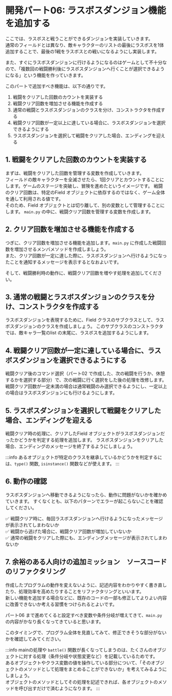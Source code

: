 # 開発パート06: ラスボスダンジョン機能を追加する

ここでは、ラスボスと戦うことができるダンジョンを実装していきます。  
通常のフィールドとは異なり、敵キャラクターのリストの最後にラスボスを1体追加することで、最後の1戦をラスボスとの戦いになるようにし実装します。  

また、すぐにラスボスダンジョンに行けるようになるのはゲームとして不十分なので、「複数回の戦闘勝利後にラスボスダンジョンへ行くことが選択できるようになる」という機能を作っていきます。

このパートで追加すべき機能は、以下の通りです。

1. 戦闘をクリアした回数のカウントを実装する
2. 戦闘クリア回数を増加させる機能を作成する
3. 通常の戦闘とラスボスダンジョンのクラスを分け、コンストラクタを作成する
4. 戦闘クリア回数が一定以上に達している場合に、ラスボスダンジョンを選択できるようにする
5. ラスボスダンジョンを選択して戦闘をクリアした場合、エンディングを迎える

## 1. 戦闘をクリアした回数のカウントを実装する

まずは、戦闘をクリアした回数を管理する変数を作成していきます。  
フィールドの敵キャラクターを全滅させたら、1回クリアとカウントすることにします。ゲームのステージを突破し、冒険を進めたというイメージです。
戦闘のクリア回数は、特定のField オブジェクトに依存するのではなく、ゲーム全体を通して利用される値です。  
そのため、Field オブジェクトとは切り離して、別の変数として管理することにします。
`main.py` の中に、戦闘クリア回数を管理する変数を作成します。

## 2. クリア回数を増加させる機能を作成する

つぎに、クリア回数を増加させる機能を追加します。`main.py` に作成した戦闘回数を増加させるメンバメソッドを作成しましょう。  
また、クリア回数が一定に達した際に、ラスボスダンジョンへ行けるようになったことを通知するメッセージを表示するとなおよいです。  

そして、戦闘勝利時の動作に、戦闘クリア回数を増やす処理を追加してください。  

## 3. 通常の戦闘とラスボスダンジョンのクラスを分け、コンストラクタを作成する

ラスボスダンジョンを表現するために、Field クラスのサブクラスとして、ラスボスダンジョンのクラスを作成しましょう。
このサブクラスのコンストラクタでは、敵キャラ一覧のlist の末尾に、ラスボスを追加するようにします。

## 4. 戦闘クリア回数が一定に達している場合に、ラスボスダンジョンを選択できるようにする

戦闘クリア後のコマンド選択（パート02 で作成した、次の戦闘を行うか、休憩するかを選択する部分）で、次の戦闘に行く選択をした後の処理を改修します。  
戦闘クリア回数が一定未満の場合は通常戦闘のみ選択できるようにし、一定以上の場合はラスボスダンジョンにも行けるようにします。  

## 5. ラスボスダンジョンを選択して戦闘をクリアした場合、エンディングを迎える

戦闘クリア時の処理に、クリアしたField オブジェクトがラスボスダンジョンだったかどうかを判定する処理を追加します。
ラスボスダンジョンをクリアした場合、エンディングのメッセージを終了するようにしましょう。

:::info
あるオブジェクトが特定のクラスを継承しているかどうかを判定するには、`type()` 関数, `isinstance()` 関数などが使えます。
:::

## 6. 動作の確認

ラスボスダンジョンへ移動できるようになったら、動作に問題がないかを確かめていきます。
すくなくとも、以下のパターンでエラーが起こらないことを確認してください。

:white_check_mark: 戦闘クリア時に、毎回ラスボスダンジョンへ行けるようになったメッセージが表示されてしまわないか  
:white_check_mark: 戦闘から逃げた場合に、戦闘クリア回数が増加していないか  
:white_check_mark: 通常の戦闘をクリアした際にも、エンディングメッセージが表示されてしまわないか  

## 7. 余裕のある人向けの追加ミッション　ソースコードのリファクタリング

作成したプログラムの動作を変えないように、記述内容をわかりやすく書き直したり、処理効率を高めたりすることをリファクタリングといいます。  
新しい機能を追加する場合などに、既存のコードの一部も修正してよりよい内容に改善できないか考える習慣をつけられるとよいです。  

パート06 まで進めてくると設定すべき変数や条件分岐が増えてきて、`main.py` の内容がかなり長くなってきていると思います。

このタイミングで、プログラム全体を見直してみて、修正できそうな部分がないかを確認してみてください。  

:::info
mainの処理や `battle()` 関数が長くなってしまうのは、たくさんのオブジェクトに対する処理（条件分岐や状態変更など）を記載しているためです。  
あるオブジェクトやクラス変数の値を操作している部分について、「そのオブジェクトのメソッドとして処理をまとめることができないか」を考えてみるようにしましょう。  
オブジェクトのメソッドとしてその処理を記述できれば、各オブジェクトのメソッドを呼び出すだけで済むようになります。
:::
